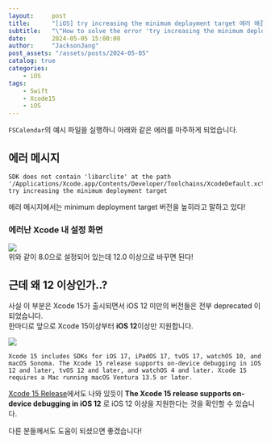 ```yaml
---
layout:     post
title:      "[iOS] try increasing the minimum deployment target 에러 해결법"
subtitle:   "\"How to solve the error 'try increasing the minimum deployment target' \""
date:       2024-05-05 15:00:00
author:     "JacksonJang"
post_assets: "/assets/posts/2024-05-05"
catalog: true
categories:
    - iOS
tags:
    - Swift
    - Xcode15
    - iOS
---
```


`FSCalendar`의 예시 파일을 실행하니 아래와 같은 에러를 마주하게 되었습니다.

## 에러 메시지
```
SDK does not contain 'libarclite' at the path '/Applications/Xcode.app/Contents/Developer/Toolchains/XcodeDefault.xctoolchain/usr/lib/arc/libarclite_iphonesimulator.a'; try increasing the minimum deployment target
```

에러 메시지에서는 minimum deployment target 버전을 높히라고 말하고 있다!

### 에러난 Xcode 내 설정 화면
<img src="{{ page.post_assets }}/general.png" /> <br />
위와 같이 8.0으로 설정되어 있는데 12.0 이상으로 바꾸면 된다!

## 근데 왜 12 이상인가..?
사실 이 부분은 Xcode 15가 출시되면서 iOS 12 미만의 버전들은 전부 deprecated 이 되었습니다.
<br />
한마디로 앞으로 Xcode 15이상부터 **iOS 12**이상만 지원합니다.

<img src="{{ page.post_assets }}/xcode15.png" /> <br />
```
Xcode 15 includes SDKs for iOS 17, iPadOS 17, tvOS 17, watchOS 10, and macOS Sonoma. The Xcode 15 release supports on-device debugging in iOS 12 and later, tvOS 12 and later, and watchOS 4 and later. Xcode 15 requires a Mac running macOS Ventura 13.5 or later.
```
[Xcode 15 Release](https://developer.apple.com/documentation/xcode-release-notes/xcode-15-release-notes)에서도 나와 있듯이 
**The Xcode 15 release supports on-device debugging in iOS 12** 로 iOS 12 이상을 지원한다는 것을 확인할 수 있습니다.

다른 분들께서도 도움이 되셨으면 좋겠습니다!

